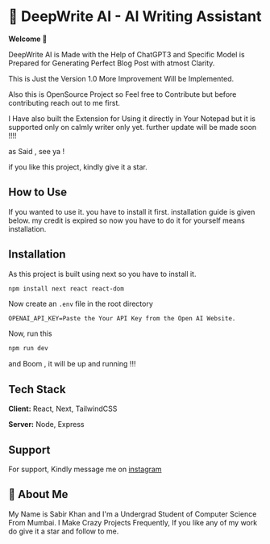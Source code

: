 
# 📝 DeepWrite AI - AI Writing Assistant

**Welcome 👋**
  
DeepWrite AI is Made with the Help of ChatGPT3 and Specific Model is Prepared for Generating Perfect Blog Post with atmost Clarity.

This is Just the Version 1.0 More Improvement Will be Implemented.

Also this is OpenSource Project so Feel free to Contribute but before contributing reach out to me first.

I Have also built the Extension for Using it directly in Your Notepad but it is supported only on calmly writer only yet. further update will be made soon !!!!

as Said , see ya !

if you like this project, kindly give it a star.


## How to Use

If you wanted to use it. you have to install it first. installation guide is given below. my credit is expired so now you have to do it for yourself means installation.

## Installation

As this project is built using next so you have to install it.

```bash
npm install next react react-dom
```
    
Now create an `.env` file in the root directory
```env
OPENAI_API_KEY=Paste the Your API Key from the Open AI Website.
```

Now, run this
```bash
npm run dev
```

and Boom , it will be up and running !!!
## Tech Stack

**Client:** React, Next, TailwindCSS

**Server:** Node, Express


## Support

For support, Kindly message me on [instagram](https://instagram.com/malik_9136)

## 🚀 About Me
My Name is Sabir Khan and I'm a Undergrad Student of Computer Science From Mumbai. I Make Crazy Projects Frequently, If you like any of my work do give it a star and follow to me.
